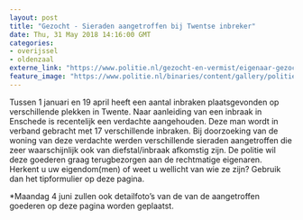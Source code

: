 ```yaml
---
layout: post
title: "Gezocht - Sieraden aangetroffen bij Twentse inbreker"
date: Thu, 31 May 2018 14:16:00 GMT
categories: 
- overijssel 
- oldenzaal 
externe_link: "https://www.politie.nl/gezocht-en-vermist/eigenaar-gezocht/2018/mei/02-sieraden-aangetroffen-bij-twentse-inbreker.html"
feature_image: "https://www.politie.nl/binaries/content/gallery/politie/gezocht/gestolen-gevonden/2018/mei/02-on/twentse-inbreker/inbraakgoederen-wit-twente.jpeg"
---
```


Tussen 1 januari en 19 april heeft een aantal inbraken plaatsgevonden op verschillende plekken in Twente. Naar aanleiding van een inbraak in Enschede is recentelijk een verdachte aangehouden. Deze man wordt in verband gebracht met 17 verschillende inbraken. Bij doorzoeking van de woning van deze verdachte werden verschillende sieraden aangetroffen die zeer waarschijnlijk ook van diefstal/inbraak afkomstig zijn. De politie wil deze goederen graag terugbezorgen aan de rechtmatige eigenaren. Herkent u uw eigendom(men) of weet u wellicht van wie ze zijn? Gebruik dan het tipformulier op deze pagina.

*Maandag 4 juni zullen ook detailfoto’s van de van de aangetroffen goederen op deze pagina worden geplaatst.
